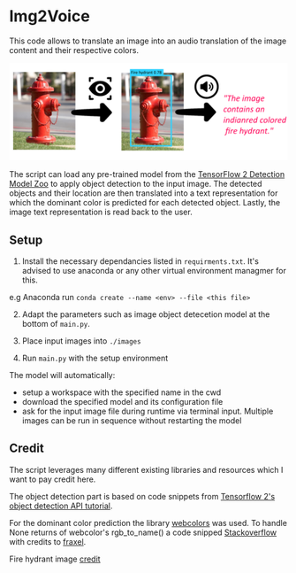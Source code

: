 # Img2Voice

This code allows to translate an image into an audio translation of the image content and their respective colors.

![cover](cover.png)

The script can load any pre-trained model from the [TensorFlow 2 Detection Model Zoo](https://github.com/tensorflow/models/blob/master/research/object_detection/g3doc/tf2_detection_zoo.md) to apply object detection to the input image. The detected objects and their location are then translated into a text representation for which the dominant color is predicted for each detected object. Lastly, the image text representation is read back to the user. 


## Setup

1. Install the necessary dependancies listed in `requirments.txt`. It's advised to use anaconda or any other virtual environment managmer for this. 

e.g Anaconda run `conda create --name <env> --file <this file>`

2. Adapt the parameters such as image object detecetion model at the bottom of `main.py`.

3. Place input images into `./images`

4. Run `main.py` with the setup environment

The model will automatically:

- setup a workspace with the specified name in the cwd
- download the specified model and its configuration file
- ask for the input image file during runtime via terminal input. Multiple images can be run in sequence without restarting the model


## Credit

The script leverages many different existing libraries and resources which I want to pay credit here.

The object detection part is based on code snippets from [Tensorflow 2's object detection API tutorial](https://tensorflow-object-detection-api-tutorial.readthedocs.io/en/latest/auto_examples/object_detection_camera.html). 

For the dominant color prediction the library [webcolors](https://pypi.org/project/webcolors/) was used. To handle None returns of webcolor's rgb_to_name() a code snipped [Stackoverflow](https://stackoverflow.com/questions/9694165/convert-rgb-color-to-english-color-name-like-green-with-python) with credits to [fraxel](https://stackoverflow.com/users/1175101/fraxel).

Fire hydrant image [credit](https://waterstreet.blog/2019/07/15/hidden-hydrant-dangers/)